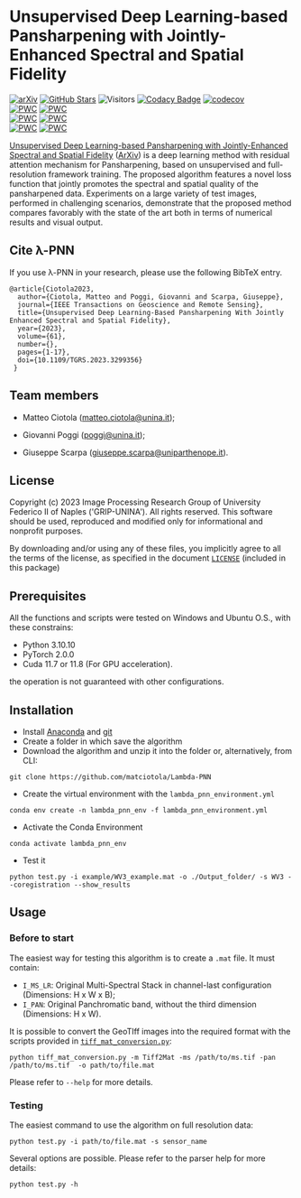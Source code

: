 # Unsupervised Deep Learning-based Pansharpening with Jointly-Enhanced Spectral and Spatial Fidelity

[![arXiv](https://img.shields.io/badge/arXiv-Paper-<COLOR>.svg)](https://arxiv.org/abs/2307.14403)
[![GitHub Stars](https://img.shields.io/github/stars/matciotola/Lambda-PNN?style=social)](https://github.com/matciotola/Lambda-PNN)
![Visitors](https://img.shields.io/endpoint?url=https%3A%2F%2Fhits.dwyl.com%2Fmatciotola%2FLambda-PNN.json\&style=flat\&label=hits\&color=blue)
[![Codacy Badge](https://app.codacy.com/project/badge/Grade/fca77356704048f6a47841f73e8c97db)](https://app.codacy.com/gh/matciotola/Lambda-PNN/dashboard?utm_source=gh&utm_medium=referral&utm_content=&utm_campaign=Badge_grade)
[![codecov](https://codecov.io/github/matciotola/Lambda-PNN/graph/badge.svg?token=28AINVS2EK)](https://codecov.io/github/matciotola/Lambda-PNN)\
[![PWC](https://img.shields.io/endpoint.svg?url=https://paperswithcode.com/badge/unsupervised-deep-learning-based/pansharpening-on-worldview-3-pairmax)](https://paperswithcode.com/sota/pansharpening-on-worldview-3-pairmax?p=unsupervised-deep-learning-based)
[![PWC](https://img.shields.io/endpoint.svg?url=https://paperswithcode.com/badge/unsupervised-deep-learning-based/pansharpening-on-worldview-3-adelaide)](https://paperswithcode.com/sota/pansharpening-on-worldview-3-adelaide?p=unsupervised-deep-learning-based)\
[![PWC](https://img.shields.io/endpoint.svg?url=https://paperswithcode.com/badge/unsupervised-deep-learning-based/pansharpening-on-worldview-2-pairmax)](https://paperswithcode.com/sota/pansharpening-on-worldview-2-pairmax?p=unsupervised-deep-learning-based)
[![PWC](https://img.shields.io/endpoint.svg?url=https://paperswithcode.com/badge/unsupervised-deep-learning-based/pansharpening-on-worldview-2-washington)](https://paperswithcode.com/sota/pansharpening-on-worldview-2-washington?p=unsupervised-deep-learning-based)\
[![PWC](https://img.shields.io/endpoint.svg?url=https://paperswithcode.com/badge/unsupervised-deep-learning-based/pansharpening-on-geoeye-1-pairmax)](https://paperswithcode.com/sota/pansharpening-on-geoeye-1-pairmax?p=unsupervised-deep-learning-based)
[![PWC](https://img.shields.io/endpoint.svg?url=https://paperswithcode.com/badge/unsupervised-deep-learning-based/pansharpening-on-geoeye-1-genoa)](https://paperswithcode.com/sota/pansharpening-on-geoeye-1-genoa?p=unsupervised-deep-learning-based)


[Unsupervised Deep Learning-based Pansharpening with Jointly-Enhanced Spectral and Spatial Fidelity](https://ieeexplore.ieee.org/document/10198408) ([ArXiv](https://arxiv.org/abs/2307.14403)) is
a deep learning method with residual attention mechanism for Pansharpening, based on unsupervised and full-resolution framework training.
The proposed algorithm features a novel loss function that jointly promotes the spectral and spatial quality of the pansharpened data.
Experiments on a large variety of test images, performed in challenging scenarios,
demonstrate that the proposed method compares favorably with the state of the art both in terms of numerical results and visual output.

## Cite λ-PNN

If you use λ-PNN in your research, please use the following BibTeX entry.

    @article{Ciotola2023,
      author={Ciotola, Matteo and Poggi, Giovanni and Scarpa, Giuseppe},
      journal={IEEE Transactions on Geoscience and Remote Sensing}, 
      title={Unsupervised Deep Learning-Based Pansharpening With Jointly Enhanced Spectral and Spatial Fidelity}, 
      year={2023},
      volume={61},
      number={},
      pages={1-17},
      doi={10.1109/TGRS.2023.3299356}
     }

## Team members

*   Matteo Ciotola (matteo.ciotola@unina.it);

*   Giovanni Poggi   (poggi@unina.it);

*   Giuseppe Scarpa  (giuseppe.scarpa@uniparthenope.it).

## License

Copyright (c) 2023 Image Processing Research Group of University Federico II of Naples ('GRIP-UNINA').
All rights reserved.
This software should be used, reproduced and modified only for informational and nonprofit purposes.

By downloading and/or using any of these files, you implicitly agree to all the
terms of the license, as specified in the document [`LICENSE`](https://github.com/matciotola/Lambda-PNN/LICENSE.txt)
(included in this package)

## Prerequisites

All the functions and scripts were tested on Windows and Ubuntu O.S., with these constrains:

*   Python 3.10.10
*   PyTorch 2.0.0
*   Cuda 11.7 or 11.8 (For GPU acceleration).

the operation is not guaranteed with other configurations.

## Installation

*   Install [Anaconda](https://www.anaconda.com/products/individual) and [git](https://git-scm.com/downloads)
*   Create a folder in which save the algorithm
*   Download the algorithm and unzip it into the folder or, alternatively, from CLI:

<!---->

    git clone https://github.com/matciotola/Lambda-PNN

*   Create the virtual environment with the `lambda_pnn_environment.yml`

<!---->

    conda env create -n lambda_pnn_env -f lambda_pnn_environment.yml

*   Activate the Conda Environment

<!---->

    conda activate lambda_pnn_env

*   Test it

<!---->

    python test.py -i example/WV3_example.mat -o ./Output_folder/ -s WV3 --coregistration --show_results 

## Usage

### Before to start

The easiest way for testing this algorithm is to create a `.mat` file. It must contain:

*   `I_MS_LR`: Original Multi-Spectral Stack in channel-last configuration (Dimensions: H x W x B);
*   `I_PAN`: Original Panchromatic band, without the third dimension (Dimensions: H x W).

It is possible to convert the GeoTIff images into the required format with the scripts provided in [`tiff_mat_conversion.py`](https://github.com/matciotola/Lambda-PNN/blob/master/tiff_mat_conversion.py):

    python tiff_mat_conversion.py -m Tiff2Mat -ms /path/to/ms.tif -pan /path/to/ms.tif  -o path/to/file.mat

Please refer to `--help` for more details.

### Testing

The easiest command to use the algorithm on full resolution data:

    python test.py -i path/to/file.mat -s sensor_name

Several options are possible. Please refer to the parser help for more details:

    python test.py -h

